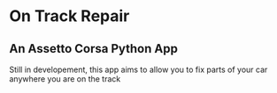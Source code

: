 # On Track Repair
## An Assetto Corsa Python App

Still in developement, this app aims to allow you to fix parts of your car anywhere you are on the track
